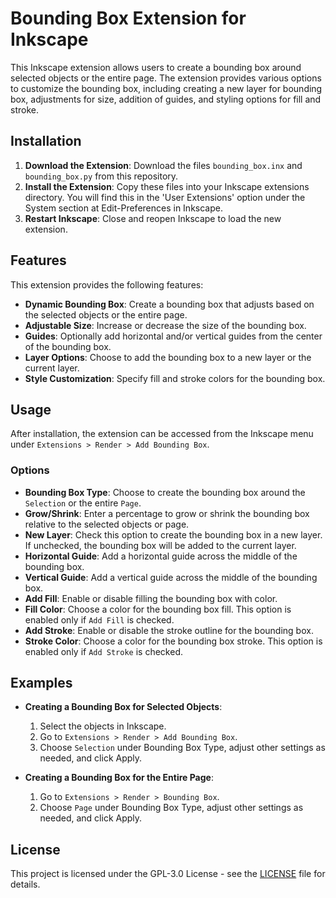# Bounding Box Extension for Inkscape

This Inkscape extension allows users to create a bounding box around selected objects or the entire page. The extension provides various options to customize the bounding box, including creating a new layer for bounding box, adjustments for size, addition of guides, and styling options for fill and stroke.

## Installation

1. **Download the Extension**: Download the files `bounding_box.inx` and `bounding_box.py` from this repository.
2. **Install the Extension**: Copy these files into your Inkscape extensions directory. You will find this in the 'User Extensions' option under the System section at Edit-Preferences in Inkscape.
3. **Restart Inkscape**: Close and reopen Inkscape to load the new extension.

## Features

This extension provides the following features:

- **Dynamic Bounding Box**: Create a bounding box that adjusts based on the selected objects or the entire page.
- **Adjustable Size**: Increase or decrease the size of the bounding box.
- **Guides**: Optionally add horizontal and/or vertical guides from the center of the bounding box.
- **Layer Options**: Choose to add the bounding box to a new layer or the current layer.
- **Style Customization**: Specify fill and stroke colors for the bounding box.

## Usage

After installation, the extension can be accessed from the Inkscape menu under `Extensions > Render > Add Bounding Box`.

### Options

- **Bounding Box Type**: Choose to create the bounding box around the `Selection` or the entire `Page`.
- **Grow/Shrink**: Enter a percentage to grow or shrink the bounding box relative to the selected objects or page.
- **New Layer**: Check this option to create the bounding box in a new layer. If unchecked, the bounding box will be added to the current layer.
- **Horizontal Guide**: Add a horizontal guide across the middle of the bounding box.
- **Vertical Guide**: Add a vertical guide across the middle of the bounding box.
- **Add Fill**: Enable or disable filling the bounding box with color.
- **Fill Color**: Choose a color for the bounding box fill. This option is enabled only if `Add Fill` is checked.
- **Add Stroke**: Enable or disable the stroke outline for the bounding box.
- **Stroke Color**: Choose a color for the bounding box stroke. This option is enabled only if `Add Stroke` is checked.

## Examples

- **Creating a Bounding Box for Selected Objects**:

  1. Select the objects in Inkscape.
  2. Go to `Extensions > Render > Add Bounding Box`.
  3. Choose `Selection` under Bounding Box Type, adjust other settings as needed, and click Apply.

- **Creating a Bounding Box for the Entire Page**:
  1. Go to `Extensions > Render > Bounding Box`.
  2. Choose `Page` under Bounding Box Type, adjust other settings as needed, and click Apply.

## License

This project is licensed under the GPL-3.0 License - see the [LICENSE](LICENSE) file for details.
